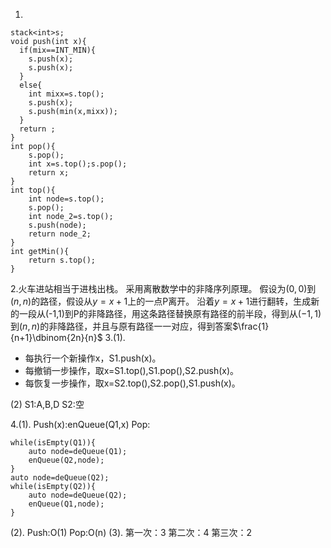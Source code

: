 1.
```
stack<int>s;
void push(int x){
  if(mix==INT_MIN){
    s.push(x);
    s.push(x);  
  } 
  else{
    int mixx=s.top();
    s.push(x);
    s.push(min(x,mixx));
  }
  return ;
}
int pop(){
    s.pop();
    int x=s.top();s.pop();
    return x;
}
int top(){
    int node=s.top();
    s.pop();
    int node_2=s.top();
    s.push(node);
    return node_2;
}
int getMin(){
    return s.top();
}
```
2.火车进站相当于进栈出栈。
采用离散数学中的非降序列原理。
假设为$(0,0)$到$(n,n)$的路径，假设从$y=x+1$上的一点P离开。
沿着$y=x+1$进行翻转，生成新的一段从(-1,1)到P的非降路径，用这条路径替换原有路径的前半段，得到从$(-1,1)$到$(n,n)$的非降路径，并且与原有路径一一对应，得到答案$\frac{1}{n+1}\dbinom{2n}{n}$
3.(1). 
- 每执行一个新操作x，S1.push(x)。
- 每撤销一步操作，取x=S1.top(),S1.pop(),S2.push(x)。
- 每恢复一步操作，取x=S2.top(),S2.pop(),S1.push(x)。

(2)
S1:A,B,D
S2:空

4.(1).
Push(x):enQueue(Q1,x)
Pop:
```
while(isEmpty(Q1)){
    auto node=deQueue(Q1);
    enQueue(Q2,node);
}
auto node=deQueue(Q2);
while(isEmpty(Q2)){
    auto node=deQueue(Q2);
    enQueue(Q1,node);
}
```
(2).
Push:O(1)
Pop:O(n)
(3).
第一次：3
第二次：4
第三次：2